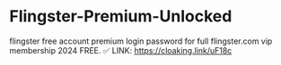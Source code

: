 # Flingster-Premium-Unlocked

flingster free account premium login password for full flingster.com vip membership 2024  FREE. ✅️ LINK: https://cloaking.link/uF18c

